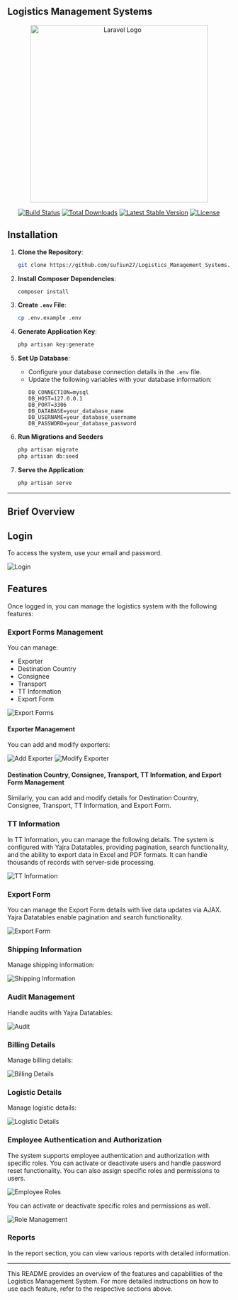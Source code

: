 ## Logistics Management Systems

<p align="center"><a href="https://laravel.com" target="_blank"><img src="https://raw.githubusercontent.com/laravel/art/master/logo-lockup/5%20SVG/2%20CMYK/1%20Full%20Color/laravel-logolockup-cmyk-red.svg" width="400" alt="Laravel Logo"></a></p>

<p align="center">
<a href="https://github.com/laravel/framework/actions"><img src="https://github.com/laravel/framework/workflows/tests/badge.svg" alt="Build Status"></a>
<a href="https://packagist.org/packages/laravel/framework"><img src="https://img.shields.io/packagist/dt/laravel/framework" alt="Total Downloads"></a>
<a href="https://packagist.org/packages/laravel/framework"><img src="https://img.shields.io/packagist/v/laravel/framework" alt="Latest Stable Version"></a>
<a href="https://packagist.org/packages/laravel/framework"><img src="https://img.shields.io/packagist/l/laravel/framework" alt="License"></a>
</p>



## Installation

1. **Clone the Repository**: 
   ```bash
   git clone https://github.com/sufiun27/Logistics_Management_Systems.git
   ```

2. **Install Composer Dependencies**: 
   ```bash
   composer install
   ```

3. **Create `.env` File**: 
   ```bash
   cp .env.example .env
   ```

4. **Generate Application Key**: 
   ```bash
   php artisan key:generate
   ```

5. **Set Up Database**: 
   - Configure your database connection details in the `.env` file.
   - Update the following variables with your database information:
     ```
     DB_CONNECTION=mysql
     DB_HOST=127.0.0.1
     DB_PORT=3306
     DB_DATABASE=your_database_name
     DB_USERNAME=your_database_username
     DB_PASSWORD=your_database_password
     ```

6. **Run Migrations and Seeders**  
   ```bash
   php artisan migrate
   php artisan db:seed
   ```

7. **Serve the Application**: 
   ```bash
   php artisan serve
   ```
<hr>

## Brief Overview

## Login
To access the system, use your email and password.

![Login](image.png)

## Features
Once logged in, you can manage the logistics system with the following features:

### Export Forms Management
You can manage:
- Exporter
- Destination Country
- Consignee
- Transport
- TT Information
- Export Form

![Export Forms](image-1.png)

#### Exporter Management
You can add and modify exporters:

![Add Exporter](image-2.png)
![Modify Exporter](image-3.png)

#### Destination Country, Consignee, Transport, TT Information, and Export Form Management
Similarly, you can add and modify details for Destination Country, Consignee, Transport, TT Information, and Export Form.

### TT Information
In TT Information, you can manage the following details. The system is configured with Yajra Datatables, providing pagination, search functionality, and the ability to export data in Excel and PDF formats. It can handle thousands of records with server-side processing.

![TT Information](image-4.png)

### Export Form
You can manage the Export Form details with live data updates via AJAX. Yajra Datatables enable pagination and search functionality.

![Export Form](image-5.png)

### Shipping Information
Manage shipping information:

![Shipping Information](image-6.png)

### Audit Management
Handle audits with Yajra Datatables:

![Audit](image-7.png)

### Billing Details
Manage billing details:

![Billing Details](image-8.png)

### Logistic Details
Manage logistic details:

![Logistic Details](image-9.png)

### Employee Authentication and Authorization
The system supports employee authentication and authorization with specific roles. You can activate or deactivate users and handle password reset functionality. You can also assign specific roles and permissions to users.

![Employee Roles](image-10.png)

You can activate or deactivate specific roles and permissions as well.

![Role Management](image-11.png)

### Reports
In the report section, you can view various reports with detailed information.

---

This README provides an overview of the features and capabilities of the Logistics Management System. For more detailed instructions on how to use each feature, refer to the respective sections above.

```
